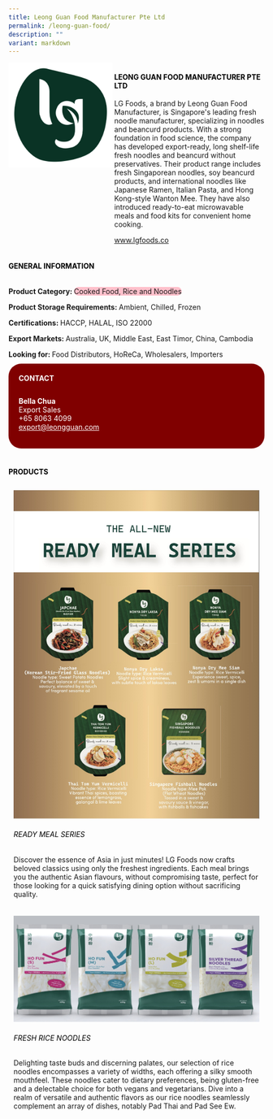 ```yaml
---
title: Leong Guan Food Manufacturer Pte Ltd
permalink: /leong-guan-food/
description: ""
variant: markdown
---
```

<div class="flex-paragraph">
	<div style="display: flex; flex-wrap: wrap;" class="flex-container">
		<div style="flex: 1 1 40%; display: block;" class="card sgds">
			<img src="/images/Leong%20Guan%20Food/leong_guan_food_logo.png">
		</div>
		<div style="flex: 1 1 58%; display: block; margin-left: 3px" class="card-sgds">
			<h4 style="text-transform: uppercase; color: black;"><b>Leong Guan Food Manufacturer Pte Ltd</b></h4>
			<p>LG Foods, a brand by Leong Guan Food Manufacturer, is Singapore's leading fresh noodle manufacturer, specializing in noodles and beancurd products. With a strong foundation in food science, the company has developed export-ready, long shelf-life fresh noodles and beancurd without preservatives. Their product range includes fresh Singaporean noodles, soy beancurd products, and international noodles like Japanese Ramen, Italian Pasta, and Hong Kong-style Wanton Mee. They have also introduced ready-to-eat microwavable meals and food kits for convenient home cooking.</p>
			<p><a target="_blank" href="https://www.lgfoods.co">www.lgfoods.co</a></p>
		</div>
	</div>
</div>

<h4 style="text-transform: uppercase; color: black;">	
	<b>General Information</b>
</h4>
<div style="display: flex; flex-wrap: wrap;" class="flex-container">
	<div style="flex: 1 1 65%; display: block; align-self: stretch" class="card sgds">
		<div class="flex-paragraph">
			<p>
				<b>Product Category: </b>
				<span style="background-color: pink; border-radius: 10px;">Cooked Food, Rice and Noodles</span>
			</p>
			<p>
				<b>Product Storage Requirements: </b>Ambient, Chilled, Frozen
			</p>
			<p>
				<b>Certifications: </b>HACCP, HALAL, ISO 22000
			</p>
			<p>
				<b>Export Markets: </b>Australia, UK, Middle East, East Timor, China, Cambodia
			</p>
			<p style="margin-bottom: 10px;">
				<b>Looking for: </b>Food Distributors, HoReCa, Wholesalers, Importers
			</p>
		</div>
	</div>
	<div style="flex: 1 1 35%; padding: 10px; display: block; background-color: maroon; border-radius: 25px; align-self: center;" class="card sgds">
		<h4 style="color: white; margin-top: 10px; margin-left: 10px;">CONTACT</h4>
		<div class="flex-paragraph">
			<p style="padding: 10px; color: white;">
				<b>Bella Chua</b>
				<br>Export Sales<br>+65 8063 4099<br>
				<a style="color: white;" href="mailto:export@leongguan.com">export@leongguan.com</a>
			</p>
		</div>
	</div>
</div>
<br>
<h4 style="text-transform: uppercase; color: black;">
	<b>Products</b>
</h4>
<div style="display: flex; flex-wrap: wrap;">
	<div style="flex: 1 1 47%; margin: 10px; display: block;" class="card sgds">
		<div style="display: block;" class="flex-image">
			<img src="/images/Leong%20Guan%20Food/leong_guan_food_product_01.jpg">
		</div>
		<div class="flex-paragraph">
			<h6 style="text-transform: uppercase; color: black;">Ready Meal Series</h6>
			<p>Discover the essence of Asia in just minutes! LG Foods now crafts beloved classics using only the freshest ingredients. Each meal brings you the authentic Asian flavours, without compromising taste, perfect for those looking for a quick satisfying dining option without sacrificing quality.</p>
		</div>
	</div>
	<div style="flex: 1 1 47%; margin: 10px; display: block;" class="card sgds">
		<div style="display: block;" class="flex-image">
			<img src="/images/Leong%20Guan%20Food/leong_guan_food_product_02.jpg">
		</div>
		<div class="flex-paragraph">
			<h6 style="text-transform: uppercase; color: black;">Fresh Rice Noodles</h6>
			<p>Delighting taste buds and discerning palates, our selection of rice noodles encompasses a variety of widths, each offering a silky smooth mouthfeel. These noodles cater to dietary preferences, being gluten-free and a delectable choice for both vegans and vegetarians. Dive into a realm of versatile and authentic flavors as our rice noodles seamlessly complement an array of dishes, notably Pad Thai and Pad See Ew.</p>
		</div>
	</div>
</div>
